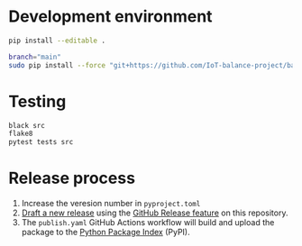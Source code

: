 # Development environment

```bash
pip install --editable .
```

```bash
branch="main"
sudo pip install --force "git+https://github.com/IoT-balance-project/balance-mqtt-subscriber@$branch"
```

# Testing

```bash
black src
flake8
pytest tests src
```

# Release process

1. Increase the veresion number in `pyproject.toml`
2. [Draft a new release](https://github.com/IoT-balance-project/balance-mqtt-subscriber/releases/new) using the [GitHub Release feature](https://docs.github.com/en/repositories/releasing-projects-on-github) on this repository.
3. The `publish.yaml` GitHub Actions workflow will build and upload the package to the [Python Package Index](https://pypi.org/) (PyPI).
